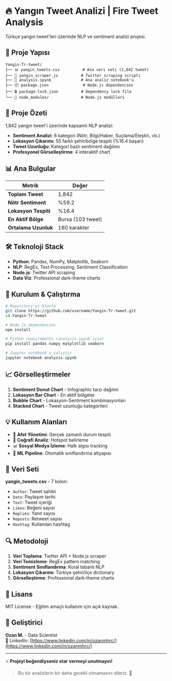 # 🔥 Yangın Tweet Analizi | Fire Tweet Analysis

Türkçe yangın tweet'leri üzerinde NLP ve sentiment analizi projesi.

## 📁 Proje Yapısı

```
Yangin-Tr-tweet/
├── 📊 yangin_tweets.csv          # Ana veri seti (1,842 tweet)
├── 🔧 yangin_scraper.js          # Twitter scraping scripti
├── 📓 analysis.ipynb             # Ana analiz notebook'u
├── 📦 package.json               # Node.js dependencies
├── 🔒 package-lock.json          # Dependency lock file
└── 📂 node_modules/              # Node.js modülleri
```

## 🎯 Proje Özeti

1,842 yangın tweet'i üzerinde kapsamlı NLP analizi:
- **Sentiment Analizi**: 6 kategori (Nötr, Bilgi/Haber, Suçlama/Eleştiri, vb.)
- **Lokasyon Çıkarımı**: 55 farklı şehir/bölge tespiti (%16.4 başarı)
- **Tweet Uzunluğu**: Kategori bazlı sentiment dağılımı
- **Profesyonel Görselleştirme**: 4 interaktif chart

## 📊 Ana Bulgular

| Metrik | Değer |
|--------|-------|
| **Toplam Tweet** | 1,842 |
| **Nötr Sentiment** | %59.2 |
| **Lokasyon Tespiti** | %16.4 |
| **En Aktif Bölge** | Bursa (103 tweet) |
| **Ortalama Uzunluk** | 160 karakter |

## 🛠️ Teknoloji Stack

- **Python**: Pandas, NumPy, Matplotlib, Seaborn
- **NLP**: RegEx, Text Processing, Sentiment Classification
- **Node.js**: Twitter API scraping
- **Data Viz**: Professional dark-theme charts

## 🚀 Kurulum & Çalıştırma

```bash
# Repository'yi klonla
git clone https://github.com/username/Yangin-Tr-tweet.git
cd Yangin-Tr-tweet

# Node.js dependencies
npm install

# Python requirements (analysis.ipynb için)
pip install pandas numpy matplotlib seaborn

# Jupyter notebook'u çalıştır
jupyter notebook analysis.ipynb
```

## 📈 Görselleştirmeler

1. **Sentiment Donut Chart** - Infographic tarzı dağılım
2. **Lokasyon Bar Chart** - En aktif bölgeler
3. **Bubble Chart** - Lokasyon-Sentiment kombinasyonları
4. **Stacked Chart** - Tweet uzunluğu kategorileri

## 💡 Kullanım Alanları

- 🚨 **Afet Yönetimi**: Gerçek zamanlı durum tespiti
- 📍 **Coğrafi Analiz**: Hotspot belirleme
- 📊 **Sosyal Medya İzleme**: Halk algısı tracking
- 🤖 **ML Pipeline**: Otomatik sınıflandırma altyapısı

## 📝 Veri Seti

**yangin_tweets.csv** - 7 kolon:
- `Author`: Tweet sahibi
- `Date`: Paylaşım tarihi
- `Text`: Tweet içeriği
- `Likes`: Beğeni sayısı
- `Replies`: Yanıt sayısı
- `Reposts`: Retweet sayısı
- `Hashtag`: Kullanılan hashtag

## 🔍 Metodoloji

1. **Veri Toplama**: Twitter API + Node.js scraper
2. **Veri Temizleme**: RegEx pattern matching
3. **Sentiment Sınıflandırma**: Kural tabanlı NLP
4. **Lokasyon Çıkarımı**: Türkiye şehir/ilçe dictionary
5. **Görselleştirme**: Professional dark-theme charts

## 📄 Lisans

MIT License - Eğitim amaçlı kullanım için açık kaynak.

## 👤 Geliştirici

**Ozan M.** - Data Scientist  
💼 LinkedIn: [https://www.linkedin.com/in/ozanmhrc/](https://www.linkedin.com/in/ozanmhrc/)

---

⭐ **Projeyi beğendiyseniz star vermeyi unutmayın!**

> Bu tür analizlerin bir daha gerekli olmamasını dileriz. 🙏
